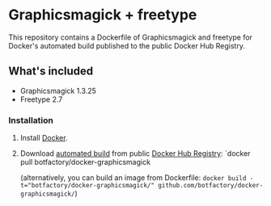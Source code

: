 # Graphicsmagick + freetype

This repository contains a Dockerfile of Graphicsmagick and freetype for Docker's automated build published to the public Docker Hub Registry.

## What's included
- Graphicsmagick 1.3.25
- Freetype 2.7

### Installation
1. Install [Docker](https://www.docker.com/).

2. Download [automated build](https://registry.hub.docker.com/u/botfactory/docker-graphicsmagick) from public [Docker Hub Registry](https://registry.hub.docker.com/): `docker pull botfactory/docker-graphicsmagick

   (alternatively, you can build an image from Dockerfile: `docker build -t="botfactory/docker-graphicsmagick/" github.com/botfactory/docker-graphicsmagick/`)
